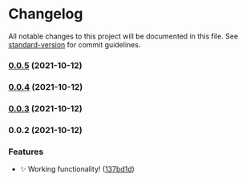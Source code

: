 # Changelog

All notable changes to this project will be documented in this file. See [standard-version](https://github.com/conventional-changelog/standard-version) for commit guidelines.

### [0.0.5](https://github.com/SkepticMystic/Cites2Pandoc/compare/0.0.4...0.0.5) (2021-10-12)

### [0.0.4](https://github.com/SkepticMystic/Cites2Pandoc/compare/0.0.3...0.0.4) (2021-10-12)

### [0.0.3](https://github.com/SkepticMystic/Cites2Pandoc/compare/0.0.2...0.0.3) (2021-10-12)

### 0.0.2 (2021-10-12)


### Features

* :sparkles: Working functionality! ([137bd1d](https://github.com/SkepticMystic/Cites2Pandoc/commit/137bd1dba875e9cdf85e14635f6a393c69e179d8))
